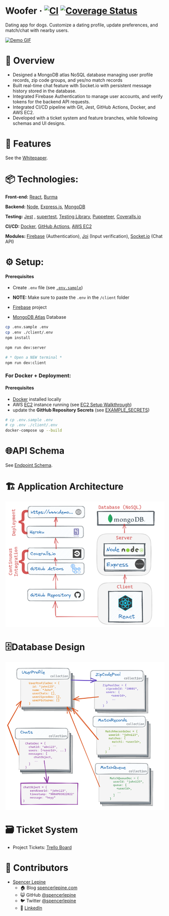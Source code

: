# Woofer &middot; [![CI](https://github.com/spencerlepine/woofer/actions/workflows/main.yml/badge.svg?branch=main)](https://github.com/spencerlepine/woofer/actions/workflows/main.yml) [![Coverage Status](https://coveralls.io/repos/github/spencerlepine/woofer/badge.svg?branch=main)](https://coveralls.io/github/spencerlepine/woofer?branch=main)

Dating app for dogs. Customize a dating profile, update preferences, and match/chat with nearby users.

[![Demo GIF](./resources/images/demo.gif)](https://woofer-demo.herokuapp.com/)

# 🎯 Overview

- Designed a MongoDB atlas NoSQL database managing user profile records, zip code groups, and yes/no match records
- Built real-time chat feature with Socket.io with persistent message history stored in the database.
- Integrated Firebase Authentication to manage user accounts, and verify tokens for the backend API requests.
- Integrated CI/CD pipeline with Git, Jest, GitHub Actions, Docker, and AWS EC2.
- Developed with a ticket system and feature branches, while following schemas and UI designs.

# 🌟 Features

See the [Whitepaper](./WOOFER_WHITEPAPER.pdf).

# 📦 Technologies:

**Front-end:** [React](https://github.com/facebook/react/), [Burma](https://github.com/jgthms/bulma)

**Backend:** [Node](https://nodejs.org/), [Express.js](http://expressjs.com/), [MongoDB](https://docs.mongodb.com/)

**Testing:** [Jest](https://jestjs.io/) , [supertest](https://github.com/visionmedia/supertest), [Testing Library](https://testing-library.com/docs/react-testing-library/intro/), [Puppeteer](https://pptr.dev/), [Coveralls.io](https://coveralls.io/)

**CI/CD:** [Docker](https://docs.docker.com/), [GitHub Actions](https://docs.github.com/en/actions), [AWS EC2](https://aws.amazon.com/ec2/)

**Modules:** [Firebase](https://firebase.google.com/) (Authentication), [Joi](https://github.com/sideway/joi) (Input verification), [Socket.io](https://socket.io/) (Chat API)

# ⚙️ Setup:

#### Prerequisites

- Create `.env` file (see [`.env.sample`](./.env.sample))
- **NOTE:** Make sure to paste the `.env` in the `/client` folder

- [Firebase](https://firebase.google.com/) project
- [MongoDB Atlas](https://www.mongodb.com/atlas/database) Database

```sh
cp .env.sample .env
cp .env ./client/.env
npm install
```

```sh
npm run dev:server
```

```sh
# * Open a NEW terminal *
npm run dev:client
```

### For Docker + Deployment:

#### Prerequisites

- [Docker](https://www.docker.com/) installed locally
- AWS [EC2](https://aws.amazon.com/ec2/) instance running (see [EC2 Setup Walkthrough](./resources/EC2_SETUP_WALKTHROUGH.md))
- update the **GitHub Repository Secrets** (see [EXAMPLE_SECRETS](./resources/EXAMPLE_SECRETS.md))

```sh
# cp .env.sample .env
# cp .env ./client/.env
docker-compose up --build
```

# 🌐API Schema

See [Endpoint Schema](./resources/WOOFER_API.md).

# 🏗️ Application Architecture

![Deployment Architecture](./resources/images/Project_Deployment.png)

# 🗄Database Design

![Database Design](./resources/images/Database_Design.png)

# 🗃️ Ticket System

- Project Tickets: [Trello Board](https://trello.com/b/tYtdHAT5/woofer-project)

# 🚀 Contributors

- [Spencer Lepine](https://github.com/spencerlepine)
  - 🏠 Blog [spencerlepine.com](https://www.spencerlepine.com)
  - 😺 GitHub [@spencerlepine](https://github.com/spencerlepine)
  - 🐦 Twitter [@spencerlepine](http://twitter.com/spencerlepine)
  - 💼 [LinkedIn](https://www.linkedin.com/in/spencer-lepine)
